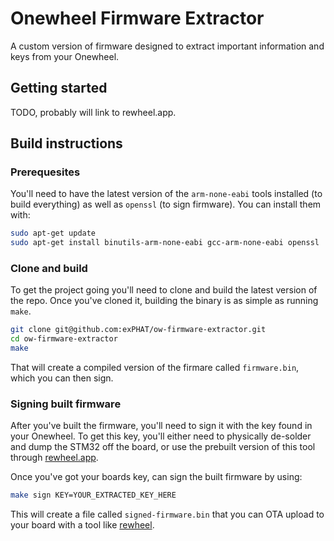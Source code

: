 # Onewheel Firmware Extractor

A custom version of firmware designed to extract important information and keys from your Onewheel.

## Getting started

TODO, probably will link to rewheel.app.

## Build instructions

### Prerequesites

You'll need to have the latest version of the `arm-none-eabi` tools installed (to build everything) as well as `openssl` (to sign firmware). You can install them with:
```sh
sudo apt-get update
sudo apt-get install binutils-arm-none-eabi gcc-arm-none-eabi openssl
```

### Clone and build

To get the project going you'll need to clone and build the latest version of the repo. Once you've cloned it, building the binary is as simple as running `make`.

```sh
git clone git@github.com:exPHAT/ow-firmware-extractor.git
cd ow-firmware-extractor
make
```

That will create a compiled version of the firmare called `firmware.bin`, which you can then sign.

### Signing built firmware

After you've built the firmware, you'll need to sign it with the key found in your Onewheel. To get this key, you'll either need to physically de-solder and dump the STM32 off the board, or use the prebuilt version of this tool through [rewheel.app](https://rewheel.app).

Once you've got your boards key, can sign the built firmware by using:
```sh
make sign KEY=YOUR_EXTRACTED_KEY_HERE
```

This will create a file called `signed-firmware.bin` that you can OTA upload to your board with a tool like [rewheel](https://rewheel.app).

